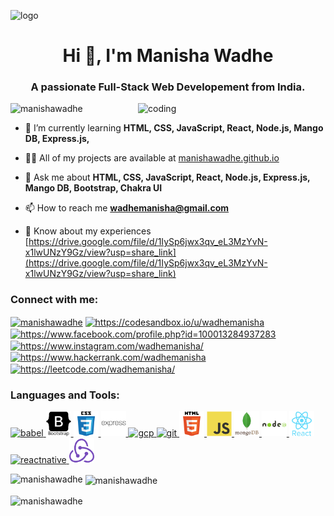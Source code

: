 ![logo](https://github.com/manishawadhe/manishawadhe/blob/main/Github%20banner.png)

<h1 align="center">Hi 👋, I'm Manisha Wadhe</h1>
<h3 align="center">A passionate Full-Stack Web Developement from India.</h3>

<img align="right" alt="coding" width="300" src="https://user-images.githubusercontent.com/55389276/140866485-8fb1c876-9a8f-4d6a-98dc-08c4981eaf70.gif" />

<p align="left"> <img src="https://komarev.com/ghpvc/?username=manishawadhe&label=Profile%20views&color=0e75b6&style=flat" alt="manishawadhe" /> </p>

- 🌱 I’m currently learning **HTML, CSS, JavaScript, React, Node.js, Mango DB, Express.js,**

- 👨‍💻 All of my projects are available at [manishawadhe.github.io](manishawadhe.github.io)

- 💬 Ask me about **HTML, CSS, JavaScript, React, Node.js, Express.js, Mango DB, Bootstrap, Chakra UI**

- 📫 How to reach me **wadhemanisha@gmail.com**

- 📄 Know about my experiences [https://drive.google.com/file/d/1IySp6jwx3qv_eL3MzYvN-x1lwUNzY9Gz/view?usp=share_link](https://drive.google.com/file/d/1IySp6jwx3qv_eL3MzYvN-x1lwUNzY9Gz/view?usp=share_link)

<h3 align="left">Connect with me:</h3>
<p align="left">
<a href="https://twitter.com/manishawadhe" target="blank"><img align="center" src="https://raw.githubusercontent.com/rahuldkjain/github-profile-readme-generator/master/src/images/icons/Social/twitter.svg" alt="manishawadhe" height="30" width="40" /></a>
<a href="https://codesandbox.com/https://codesandbox.io/u/wadhemanisha" target="blank"><img align="center" src="https://raw.githubusercontent.com/rahuldkjain/github-profile-readme-generator/master/src/images/icons/Social/codesandbox.svg" alt="https://codesandbox.io/u/wadhemanisha" height="30" width="40" /></a>
<a href="https://fb.com/https://www.facebook.com/profile.php?id=100013284937283" target="blank"><img align="center" src="https://raw.githubusercontent.com/rahuldkjain/github-profile-readme-generator/master/src/images/icons/Social/facebook.svg" alt="https://www.facebook.com/profile.php?id=100013284937283" height="30" width="40" /></a>
<a href="https://instagram.com/https://www.instagram.com/wadhemanisha/" target="blank"><img align="center" src="https://raw.githubusercontent.com/rahuldkjain/github-profile-readme-generator/master/src/images/icons/Social/instagram.svg" alt="https://www.instagram.com/wadhemanisha/" height="30" width="40" /></a>
<a href="https://www.hackerrank.com/https://www.hackerrank.com/wadhemanisha" target="blank"><img align="center" src="https://raw.githubusercontent.com/rahuldkjain/github-profile-readme-generator/master/src/images/icons/Social/hackerrank.svg" alt="https://www.hackerrank.com/wadhemanisha" height="30" width="40" /></a>
<a href="https://www.leetcode.com/https://leetcode.com/wadhemanisha/" target="blank"><img align="center" src="https://raw.githubusercontent.com/rahuldkjain/github-profile-readme-generator/master/src/images/icons/Social/leet-code.svg" alt="https://leetcode.com/wadhemanisha/" height="30" width="40" /></a>
</p>

<h3 align="left">Languages and Tools:</h3>
<p align="left"> <a href="https://babeljs.io/" target="_blank" rel="noreferrer"> <img src="https://www.vectorlogo.zone/logos/babeljs/babeljs-icon.svg" alt="babel" width="40" height="40"/> </a> <a href="https://getbootstrap.com" target="_blank" rel="noreferrer"> <img src="https://raw.githubusercontent.com/devicons/devicon/master/icons/bootstrap/bootstrap-plain-wordmark.svg" alt="bootstrap" width="40" height="40"/> </a> <a href="https://www.w3schools.com/css/" target="_blank" rel="noreferrer"> <img src="https://raw.githubusercontent.com/devicons/devicon/master/icons/css3/css3-original-wordmark.svg" alt="css3" width="40" height="40"/> </a> <a href="https://expressjs.com" target="_blank" rel="noreferrer"> <img src="https://raw.githubusercontent.com/devicons/devicon/master/icons/express/express-original-wordmark.svg" alt="express" width="40" height="40"/> </a> <a href="https://cloud.google.com" target="_blank" rel="noreferrer"> <img src="https://www.vectorlogo.zone/logos/google_cloud/google_cloud-icon.svg" alt="gcp" width="40" height="40"/> </a> <a href="https://git-scm.com/" target="_blank" rel="noreferrer"> <img src="https://www.vectorlogo.zone/logos/git-scm/git-scm-icon.svg" alt="git" width="40" height="40"/> </a> <a href="https://www.w3.org/html/" target="_blank" rel="noreferrer"> <img src="https://raw.githubusercontent.com/devicons/devicon/master/icons/html5/html5-original-wordmark.svg" alt="html5" width="40" height="40"/> </a> <a href="https://developer.mozilla.org/en-US/docs/Web/JavaScript" target="_blank" rel="noreferrer"> <img src="https://raw.githubusercontent.com/devicons/devicon/master/icons/javascript/javascript-original.svg" alt="javascript" width="40" height="40"/> </a> <a href="https://www.mongodb.com/" target="_blank" rel="noreferrer"> <img src="https://raw.githubusercontent.com/devicons/devicon/master/icons/mongodb/mongodb-original-wordmark.svg" alt="mongodb" width="40" height="40"/> </a> <a href="https://nodejs.org" target="_blank" rel="noreferrer"> <img src="https://raw.githubusercontent.com/devicons/devicon/master/icons/nodejs/nodejs-original-wordmark.svg" alt="nodejs" width="40" height="40"/> </a> <a href="https://reactjs.org/" target="_blank" rel="noreferrer"> <img src="https://raw.githubusercontent.com/devicons/devicon/master/icons/react/react-original-wordmark.svg" alt="react" width="40" height="40"/> </a> <a href="https://reactnative.dev/" target="_blank" rel="noreferrer"> <img src="https://reactnative.dev/img/header_logo.svg" alt="reactnative" width="40" height="40"/> </a> <a href="https://redux.js.org" target="_blank" rel="noreferrer"> <img src="https://raw.githubusercontent.com/devicons/devicon/master/icons/redux/redux-original.svg" alt="redux" width="40" height="40"/> </a> </p>

<p><img align="left" src="https://github-readme-stats.vercel.app/api/top-langs?username=manishawadhe&show_icons=true&locale=en&layout=compact" alt="manishawadhe" /></p>

<p>&nbsp;<img align="center" src="https://github-readme-stats.vercel.app/api?username=manishawadhe&show_icons=true&locale=en" alt="manishawadhe" /></p>

<p><img align="center" src="https://github-readme-streak-stats.herokuapp.com/?user=manishawadhe&" alt="manishawadhe" /></p>
